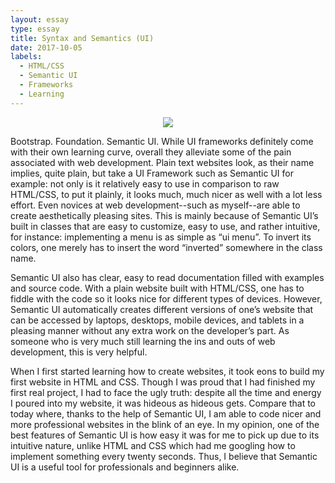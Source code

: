 ```yaml
---
layout: essay
type: essay
title: Syntax and Semantics (UI)
date: 2017-10-05
labels:
  - HTML/CSS
  - Semantic UI
  - Frameworks
  - Learning
---
```


<center><img src="http://meetingsnorthwest.com/wp-content/uploads/2016/03/mind-blown_shortcuts.png"></center>

Bootstrap. Foundation. Semantic UI. While UI frameworks definitely come with their own learning curve, overall they alleviate some of the pain associated with web development. Plain text websites look, as their name implies, quite plain, but take a UI Framework such as Semantic UI for example: not only is it relatively easy to use in comparison to raw HTML/CSS, to put it plainly, it looks much, much nicer as well with a lot less effort. Even novices at web development--such as myself--are able to create aesthetically pleasing sites. This is mainly because of Semantic UI’s built in classes that are easy to customize, easy to use, and rather intuitive, for instance: implementing a menu is as simple as “ui menu”. To invert its colors, one merely has to insert the word “inverted” somewhere in the class name. 

Semantic UI also has clear, easy to read documentation filled with examples and source code. With a plain website built with HTML/CSS, one has to fiddle with the code so it looks nice for different types of devices. However, Semantic UI automatically creates different versions of one’s website that can be accessed by laptops, desktops, mobile devices, and tablets in a pleasing manner without any extra work on the developer’s part. As someone who is very much still learning the ins and outs of web development, this is very helpful.

When I first started learning how to create websites, it took eons to build my first website in HTML and CSS. Though I was proud that I had finished my first real project, I had to face the ugly truth: despite all the time and energy I poured into my website, it was hideous as hideous gets. Compare that to today where, thanks to the help of Semantic UI, I am able to code nicer and more professional websites in the blink of an eye. In my opinion, one of the best features of Semantic UI is how easy it was for me to pick up due to its intuitive nature, unlike HTML and CSS which had me googling how to implement something every twenty seconds. Thus, I believe that Semantic UI is a useful tool for professionals and beginners alike.

